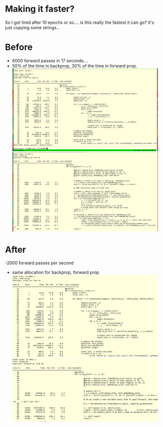 # Making it faster?
So I got tired after 10 epochs or so.... is this really the fastest it can go? It's just copying some strings...

# Before
-  6000 forward passes in 17 seconds.... 
-  50% of the time in backprop, 30% of the time in forward prop.
![a](/assets/profile_1.png)
![b](/assets/profile_2.png)

# After
-2000 forward passes per second
- same allocation for backprop, forward prop
![a](/assets/profile_11.png)
![b](/assets/profile_21.png)


